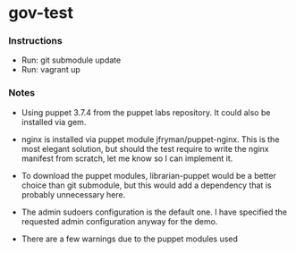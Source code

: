 # gov-test

### Instructions
* Run: git submodule update
* Run: vagrant up

### Notes

* Using puppet 3.7.4 from the puppet labs repository. It could also be installed  via gem.

* nginx is installed via puppet module jfryman/puppet-nginx. This is the most elegant solution, but should the test require to write the nginx manifest from scratch, let me know so I can implement it.

* To download the puppet modules, librarian-puppet would be a better choice than git submodule, but this would add a dependency that is probably unnecessary here.

* The admin sudoers configuration is the default one. I have specified the requested admin configuration anyway for the demo.

* There are a few warnings due to the puppet modules used
